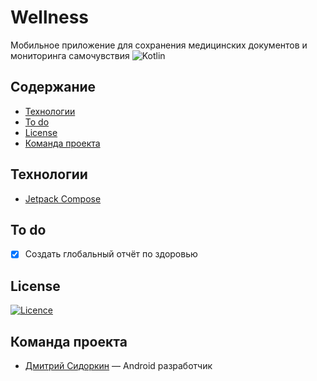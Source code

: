 # Wellness
Мобильное приложение для сохранения медицинских документов и мониторинга самочувствия
![Kotlin](https://img.shields.io/badge/kotlin-%237F52FF.svg?style=for-the-badge&logo=kotlin&logoColor=white)

## Содержание
- [Технологии](#технологии)
- [To do](#to-do)
- [License](#license)
- [Команда проекта](#команда-проекта)

## Технологии
- [Jetpack Compose](https://developer.android.com/compose)

## To do
- [x] Создать глобальный отчёт по здоровью

## License
[![Licence](https://github.com/Sid0r0vich/WellnessApp/blob/master/LICENSE)](./LICENSE)

## Команда проекта
- [Дмитрий Сидоркин](https://t.me/sid00r) — Android разработчик